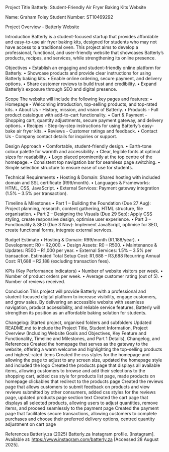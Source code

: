 Project Title
Batterly: Student-Friendly Air Fryer Baking Kits Website

Name: Graham Foley
Student Number: ST10469292

Project Overview - Batterly Website

Introduction
Batterly is a student-focused startup that provides affordable and easy-to-use air fryer baking kits, designed for students who may not have access to a traditional oven. This project aims to develop a professional, functional, and user-friendly website that showcases Batterly’s products, recipes, and services, while strengthening its online presence.

Objectives
•	Establish an engaging and student-friendly online platform for Batterly.
•	Showcase products and provide clear instructions for using Batterly baking kits.
•	Enable online ordering, secure payment, and delivery options.
•	Share customer reviews to build trust and credibility.
•	Expand Batterly’s exposure through SEO and digital presence.

Scope
The website will include the following key pages and features:
•	Homepage - Welcoming introduction, top-selling products, and top-rated kits.
•	About Us - History, mission, and vision of Batterly.
•	Products - Full product catalogue with add-to-cart functionality.
•	Cart & Payment - Shopping cart, quantity adjustments, secure payment gateway, and delivery options.
•	Recipes - Step-by-step instructions for using Batterly’s easy-bake air fryer kits.
•	Reviews - Customer ratings and feedback.
•	Contact Us - Company contact details for inquiries or support.

Design Approach
•	Comfortable, student-friendly design.
•	Earth-tone colour palette for warmth and accessibility.
•	Clear, legible fonts at optimal sizes for readability.
•	Logo placed prominently at the top centre of the homepage.
•	Consistent top navigation bar for seamless page switching.
•	Simple selection structure to ensure ease of use for students.

Technical Requirements
•	Hosting & Domain: Shared hosting with included domain and SSL certificate (R99/month).
•	Languages & Frameworks: HTML, CSS, JavaScript.
•	External Services: Payment gateway integration (1.5% – 3.5% per transaction).

Timeline & Milestones
•	Part 1 – Building the Foundation (Due 27 Aug): Project planning, research, content gathering, HTML structure, file organisation.
•	Part 2 – Designing the Visuals (Due 29 Sep): Apply CSS styling, create responsive design, optimise user experience.
•	Part 3 – Functionality & SEO (Due 3 Nov): Implement JavaScript, optimise for SEO, create functional forms, integrate external services.

Budget Estimate
•	Hosting & Domain: R99/month (R1,188/year).
•	Development: R0 – R2,000.
•	Design Assets: R0 – R500.
•	Maintenance & Updates: R500 – R1,000 per year.
•	External Services: 1.5% – 3.5% per transaction.
Estimated Total Setup Cost: R1,688 – R3,688
Recurring Annual Cost: R1,688 – R2,188 (excluding transaction fees).

KPIs (Key Performance Indicators)
•	Number of website visitors per week.
•	Number of product orders per week.
•	Average customer rating (out of 5).
•	Number of reviews received.

Conclusion
This project will provide Batterly with a professional and student-focused digital platform to increase visibility, engage customers, and grow sales. By delivering an accessible website with seamless navigation, product accessibility, and reliable service features, Batterly will strengthen its position as an affordable baking solution for students.

Changelog:
Started project, organised folders and subfolders
Updated README.md to include the Project Title, Student Information, Project Overview (Including Website Goals and Objectives, Key Feature and Functionality, Timeline and Milestones, and Part 1 Details), Changelog, and References
Created the homepage that serves as the gateway to the website, offering a warm welcome and highlighting the top-selling products and highest-rated items
Created the css styles for the homepage and allowing the page to adjust to any screen size, updated the homepage style and included the logo
Created the products page that displays all available items, allowing customers to browse and add their selections to the shopping cart, added css style for products list page, made products on homepage clickables that redirect to the products page
Created the reviews page that allows customers to submit feedback on products and view reviews submitted by other consumers, added css styles for the reviews page, updated products page section text
Created the cart page that displays all selected products, allowing users to adjust quantities, remove items, and proceed seamlessly to the payment page
Created the payment page that facilitates secure transactions, allowing customers to complete purchases and choose their preferred delivery options, centred quantity adjustment on cart page

References
Batterly.za (2025) Batterly.za Instagram profile. [Instagram]. Available at: https://www.instagram.com/batterly.za [Accessed 28 August 2025]. 